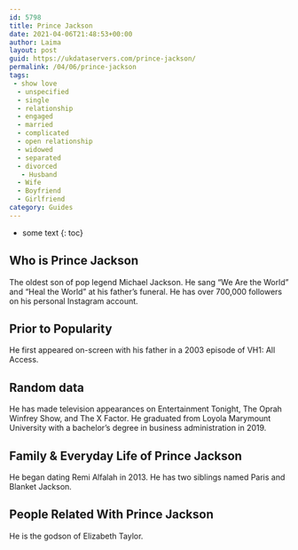 ```yaml
---
id: 5798
title: Prince Jackson
date: 2021-04-06T21:48:53+00:00
author: Laima
layout: post
guid: https://ukdataservers.com/prince-jackson/
permalink: /04/06/prince-jackson
tags:
 - show love
  - unspecified
  - single
  - relationship
  - engaged
  - married
  - complicated
  - open relationship
  - widowed
  - separated
  - divorced
   - Husband
  - Wife
  - Boyfriend
  - Girlfriend
category: Guides
---
```


* some text
{: toc}


## Who is Prince Jackson
                  
                  
                  
The oldest son of pop legend Michael Jackson. He sang &#8220;We Are the World&#8221; and &#8220;Heal the World&#8221; at his father&#8217;s funeral. He has over 700,000 followers on his personal Instagram account. 
                  
              
            
              
            
                
                
                
## Prior to Popularity
                  
                  
                  
He first appeared on-screen with his father in a 2003 episode of VH1: All Access. 
                  
              
            
              
            
                
                
                
## Random data
                  
                  
                  
He has made television appearances on Entertainment Tonight, The Oprah Winfrey Show, and The X Factor. He graduated from Loyola Marymount University with a bachelor&#8217;s degree in business administration in 2019. 
                  
              
            
              
            
                
                
                
## Family & Everyday Life of Prince Jackson
                  
                  
                  
He began dating Remi Alfalah in 2013. He has two siblings named Paris and Blanket Jackson.
                  
              
            
              
            
                
                
                
## People Related With Prince Jackson
                  
                  
                  
He is the godson of Elizabeth Taylor.
                  
              
            
              
            
                
              
            
              
              
            
            
              
            
          
          
          
